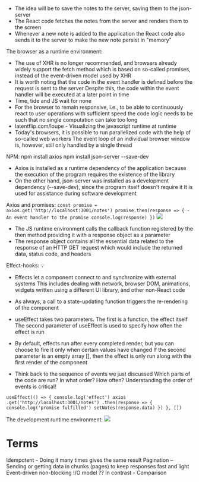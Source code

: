 #
- The idea will be to save the notes to the server, saving them to the json-server
- The React code fetches the notes from the server and renders them to the screen
- Whenever a new note is added to the application
  the React code also sends it to the server to make the new note persist in "memory"

The browser as a runtime environment:
- The use of XHR is no longer recommended, and browsers already widely support the fetch method
  which is based on so-called promises, instead of the event-driven model used by XHR
- It is worth noting that the code in the event handler is defined before the request is sent to the server
  Despite this, the code within the event handler will be executed at a later point in time
- Time, tide and JS wait for none
- For the browser to remain responsive, i.e., to be able to continuously react to user operations with sufficient speed
  the code logic needs to be such that no single computation can take too long
- latentflip.com/loupe - Visualizing the javascript runtime at runtime
- Today's browsers, it is possible to run parallelized code with the help of so-called web workers
  The event loop of an individual browser window is, however, still only handled by a single thread

<!-- # Core 6 vs Thread 12 -->
<!-- - Thread(s) per core:   2 -->
<!-- - Core(s) per socket:   6 -->
<!--   One core can run multiple threads using Hyper-Threading or SMT (Simultaneous Multi-Threading) -->
<!-- Analogy: 💡 -->
<!-- Core = Chef -->
<!-- Thread = Set of hands that chef uses -->
<!-- If a chef has 2 hands (threads), they can multitask better — but still, it's one chef (core) doing the cooking -->
<!---->
<!-- - Single-threaded: the program (or process) uses only one thread of execution - it can perform only one task at a time -->
<!-- ![](single-threaded.png) -->
<!-- - Multithreading doesn’t just magically speed everything up -->
<!--   it just splits work across multiple CPU cores when the CPU is doing the heavy lifting -->


NPM:
npm install axios
npm install json-server --save-dev
- Axios is installed as a runtime dependency of the application because the execution of the program requires the existence of the library
- On the other hand, json-server was installed as a development dependency (--save-dev), since the program itself doesn't require it
  It is used for assistance during software development


Axios and promises:
`const promise = axios.get('http://localhost:3001/notes')
promise.then(response => { - An event handler to the promise
  console.log(response)
})`
![](https://fullstackopen.com/static/83c299b357ca5f9ebe7540ad572fd701/5a190/17new.png)
- The JS runtime environment calls the callback function registered by the then method providing it with a response object as a parameter
- The response object contains all the essential data related to the response of an HTTP GET request
  which would include the returned data, status code, and headers


Effect-hooks: 💡
- Effects let a component connect to and synchronize with external systems
  This includes dealing with network, browser DOM, animations, widgets written using a different UI library, and other non-React code
- As always, a call to a state-updating function triggers the re-rendering of the component
- useEffect takes two parameters. The first is a function, the effect itself
  The second parameter of useEffect is used to specify how often the effect is run
- By default, effects run after every completed render, but you can choose to fire it only when certain values have changed
  If the second parameter is an empty array [], then the effect is only run along with the first render of the component

- Think back to the sequence of events we just discussed
  Which parts of the code are run? In what order? How often? Understanding the order of events is critical!

`useEffect(() => {
  console.log('effect')
  axios
    .get('http://localhost:3001/notes')
    .then(response => {
      console.log('promise fulfilled')
      setNotes(response.data)
    })
}, [])`


The development runtime environment:
![](https://fullstackopen.com/static/0e3766361ce9d08f0c4fdd39152cf493/5a190/18e.png)


# Terms
Idempotent - Doing it many times gives the same result
Pagination – Sending or getting data in chunks (pages) to keep responses fast and light
Event-driven non-blocking !/O model ??
In contrast - Comparison
